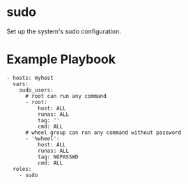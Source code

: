 # sudo

Set up the system's sudo configuration.

# Example Playbook

```
- hosts: myhost
  vars:
    sudo_users:
      # root can run any command
      - root:
          host: ALL
          runas: ALL
          tag: ''
          cmd: ALL
      # wheel group can run any command without password
      - '%wheel':
          host: ALL
          runas: ALL
          tag: NOPASSWD
          cmd: ALL
  roles:
    - sudo
```
